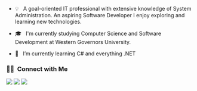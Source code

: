 - 💡 &nbsp; A goal-oriented IT professional with extensive knowledge of System Administration. An aspiring Software Developer I enjoy exploring and learning new technologies. 


- 🎓 &nbsp; I'm currently studying Computer Science and Software Development at Western Governors University.


- 🌱 &nbsp; I’m currently learning  C# and everything .NET





<!--- 
### 🛠 &nbsp;Languages and Tools
<p align="center">

  <div align="center">
  
  <code><img height="40" src="https://img.shields.io/badge/-%23239120.svg?style=for-the-badge&logo=c-sharp&logoColor=white"></code> 
    <code> <img height="40"  width="50"  src="https://img.shields.io/badge/.NET-5C2D91?style=for-the-badge&logo=.&logoColor=white"> </code>    <code><img height="40" src="https://img.shields.io/badge/-%23323330.svg?style=for-the-badge&logo=javascript&logoColor=%23F7DF1E"></code> <code><img height="40" src="https://img.shields.io/badge/-%2314354C.svg?style=for-the-badge&logo=python&logoColor=white"></code> <code><img height="40" src="https://img.shields.io/badge/-%2320232a.svg?style=for-the-badge&logo=react&logoColor=%2361DAFB"></code> <code><img height="40" src="https://img.shields.io/badge/-%234ea94b.svg?style=for-the-badge&logo=mongodb&logoColor=white"></code> <code><img height="40" src="https://img.shields.io/badge/-%2300f.svg?style=for-the-badge&logo=mysql&logoColor=white"></code> <code><img height="40" src="https://img.shields.io/badge/-%23F05033.svg?style=for-the-badge&logo=git&logoColor=white"></code> <code><img height="40" src="https://img.shields.io/badge/-5C2D91.svg?style=for-the-badge&logo=visual-studio&logoColor=white"></code>
 </div>
  </p>


### ⚙️ &nbsp;GitHub Analytics

<p align="center">
<a href="https://github.com/QUINTENJ">
  <img height="180em" src="https://github-readme-stats-eight-theta.vercel.app/api?username=QUINTENJ&show_icons=true&theme=vue-dark&include_all_commits=true&count_private=true" />
  <img height="180em" src="https://github-readme-stats-eight-theta.vercel.app/api/top-langs/?username=QUINTENJ&layout=compact&hide=css,,+r&theme=vue-dark" />
</a>
</p>
-->
### 🤝🏻 &nbsp;Connect with Me

<p>
<a href="https://www.quintenjames.com"><img src="https://img.shields.io/badge/-quintenjames.com-3423A6?style=flat-square&logo=Google-Chrome&logoColor=white"/></a>
<a href="https://www.linkedin.com/in/quintenjames/"><img src="https://img.shields.io/badge/-Quinten-0077B5?style=flat-square&logo=Linkedin&logoColor=white"/></a>
<a href="mailto:me@quintenjames.com"><img src="https://img.shields.io/badge/-me@quintenjames.com-D14836?style=flat-square&logo=Gmail&logoColor=white"/></a>
</p>
